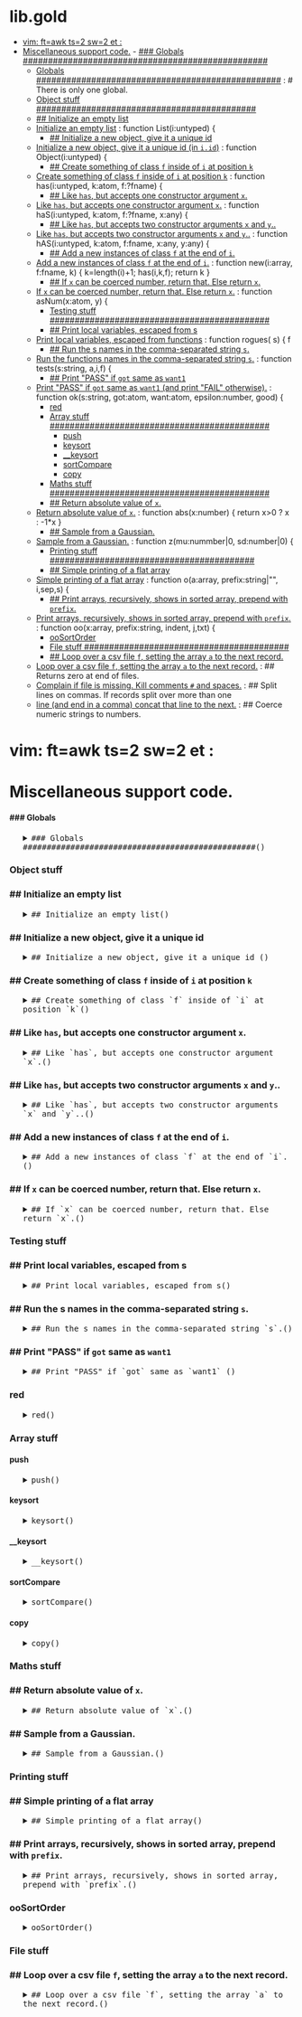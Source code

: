 #  lib.gold
- [vim: ft=awk ts=2 sw=2 et :](#vimftawktsswet)
- [Miscellaneous support code.](#miscellaneoussupportcode)
      - [### Globals #################################################](#globals)
    - [Globals #################################################](#globals) : # There is only one global.
    - [Object stuff ############################################](#objectstuff)
    - [## Initialize an empty list](#initializeanemptylist)
  - [Initialize an empty list](#initializeanemptylist) : function List(i:untyped) { 
    - [## Initialize a new object, give it a unique id](#initializeanewobjectgiveitauniqueid)
  - [Initialize a new object, give it a unique id (in `i.id`)](#initializeanewobjectgiveitauniqueidiniid) : function Object(i:untyped) { 
    - [## Create something of class `f` inside of `i` at position `k`](#createsomethingofclassfinsideofiatpositionk)
  - [Create something of class `f` inside of `i` at position `k`](#createsomethingofclassfinsideofiatpositionk) : function has(i:untyped, k:atom, f:?fname) { 
    - [## Like `has`, but accepts one constructor argument `x`.](#likehasbutacceptsoneconstructorargumentx)
  - [Like `has`, but accepts one constructor argument `x`.](#likehasbutacceptsoneconstructorargumentx) : function haS(i:untyped, k:atom, f:?fname, x:any)  { 
    - [## Like `has`, but accepts two constructor arguments `x` and `y`..](#likehasbutacceptstwoconstructorargumentsxandy)
  - [Like `has`, but accepts two constructor arguments `x` and `y`..](#likehasbutacceptstwoconstructorargumentsxandy) : function hAS(i:untyped, k:atom, f:fname, x:any, y:any) { 
    - [## Add a new instances of class `f` at the end of `i`.](#addanewinstancesofclassfattheendofi)
  - [Add a new instances of class `f` at the end of `i`.](#addanewinstancesofclassfattheendofi) : function new(i:array, f:fname, k) { k=length(i)+1; has(i,k,f); return k }
    - [## If `x` can be coerced number, return that. Else return `x`.](#ifxcanbecoercednumberreturnthatelsereturnx)
  - [If `x` can be coerced number, return that. Else return `x`.](#ifxcanbecoercednumberreturnthatelsereturnx) : function asNum(x:atom,    y) {
    - [Testing stuff ############################################](#testingstuff)
    - [## Print local variables, escaped from s](#printlocalvariablesescapedfroms)
  - [Print local variables, escaped from functions](#printlocalvariablesescapedfromfunctions) : function rogues(   s) { f
    - [## Run the s names in the comma-separated string `s`.](#runthesnamesinthecommaseparatedstrings)
  - [Run the functions names in the comma-separated string `s`.](#runthefunctionsnamesinthecommaseparatedstrings) : function tests(s:string,     a,i,f) {
    - [## Print "PASS" if `got` same as `want1`](#printpassifgotsameaswant)
  - [Print "PASS" if `got` same as `want1` (and print "FAIL" otherwise).](#printpassifgotsameaswantandprintfailotherwise) : function ok(s:string, got:atom, want:atom,   epsilon:number,       good) {
    - [red](#red)
    - [Array stuff ############################################](#arraystuff)
      - [push](#push)
      - [keysort](#keysort)
      - [__keysort](#keysort)
      - [sortCompare](#sortcompare)
      - [copy](#copy)
    - [Maths stuff ############################################](#mathsstuff)
    - [## Return absolute value of `x`.](#returnabsolutevalueofx)
  - [Return absolute value of `x`.](#returnabsolutevalueofx) : function abs(x:number)           { return x>0 ? x : -1*x }
    - [## Sample from a Gaussian.](#samplefromagaussian)
  - [Sample from a Gaussian.](#samplefromagaussian) : function z(mu:nummber|0, sd:number|0) {
    - [Printing stuff #########################################](#printingstuff)
    - [## Simple printing of a flat array](#simpleprintingofaflatarray)
  - [Simple printing of a flat array](#simpleprintingofaflatarray) : function o(a:array, prefix:string|"",     i,sep,s) {
    - [## Print arrays, recursively, shows in sorted array, prepend with `prefix`.](#printarraysrecursivelyshowsinsortedarrayprependwithprefix)
  - [Print arrays, recursively, shows in sorted array, prepend with `prefix`.](#printarraysrecursivelyshowsinsortedarrayprependwithprefix) : function oo(x:array, prefix:string,   indent,      j,txt) {
    - [ooSortOrder](#oosortorder)
    - [File stuff #########################################](#filestuff)
    - [## Loop over a csv file `f`, setting the array `a` to the next record.](#loopoveracsvfilefsettingthearrayatothenextrecord)
  - [Loop over a csv file `f`, setting the array `a` to the next record.](#loopoveracsvfilefsettingthearrayatothenextrecord) : ## Returns zero at end of files.
  - [Complain if file is missing. Kill comments `#` and spaces.](#complainiffileismissingkillcommentsandspaces) : ## Split lines on commas. If records split over more than one 
  - [line (and end in a comma) concat that line to the next.](#lineandendinacommaconcatthatlinetothenext) : ## Coerce numeric strings to numbers.


# vim: ft=awk ts=2 sw=2 et :

# Miscellaneous support code.

#### ### Globals #################################################

<ul><details><summary><tt>### Globals #################################################()</tt></summary>

```awk
### Globals #################################################
# There is only one global.
BEGIN { List(Gold); 
  Gold.test.epsilon=0.00001
  Gold.pi= 3.141592653
  Gold.e = 2.718281828
  Gold.dot=sprintf("%c",46)  }
```

</details></ul>

### Object stuff ############################################

### ## Initialize an empty list

<ul><details><summary><tt>## Initialize an empty list()</tt></summary>

```awk
## Initialize an empty list
function List(i:untyped) { 
  split("",i,"") }
```

</details></ul>

### ## Initialize a new object, give it a unique id 

<ul><details><summary><tt>## Initialize a new object, give it a unique id ()</tt></summary>

```awk
## Initialize a new object, give it a unique id (in `i.id`)
function Object(i:untyped) { 
  List(i); i.id = ++Gold.id }
```

</details></ul>

### ## Create something of class `f` inside of `i` at position `k`

<ul><details><summary><tt>## Create something of class `f` inside of `i` at position `k`()</tt></summary>

```awk
## Create something of class `f` inside of `i` at position `k`
function has(i:untyped, k:atom, f:?fname) { 
   f=f?f:"List";i[k][0]; @f(i[k]); delete i[k][0]; return k}
```

</details></ul>

### ## Like `has`, but accepts one constructor argument `x`.

<ul><details><summary><tt>## Like `has`, but accepts one constructor argument `x`.()</tt></summary>

```awk
## Like `has`, but accepts one constructor argument `x`.
function haS(i:untyped, k:atom, f:?fname, x:any)  { 
  i[k][0]; @f(i[k],x); delete i[k][0] }
```

</details></ul>

### ## Like `has`, but accepts two constructor arguments `x` and `y`..

<ul><details><summary><tt>## Like `has`, but accepts two constructor arguments `x` and `y`..()</tt></summary>

```awk
## Like `has`, but accepts two constructor arguments `x` and `y`..
function hAS(i:untyped, k:atom, f:fname, x:any, y:any) { 
  i[k][0]; @f(i[k],x,y); delete i[k][0] }
```

</details></ul>

### ## Add a new instances of class `f` at the end of `i`.

<ul><details><summary><tt>## Add a new instances of class `f` at the end of `i`.()</tt></summary>

```awk
## Add a new instances of class `f` at the end of `i`.
function new(i:array, f:fname, k) { k=length(i)+1; has(i,k,f); return k }
```

</details></ul>

### ## If `x` can be coerced number, return that. Else return `x`.

<ul><details><summary><tt>## If `x` can be coerced number, return that. Else return `x`.()</tt></summary>

```awk
## If `x` can be coerced number, return that. Else return `x`.
function asNum(x:atom,    y) {
  y = x+0
  return x==y ? x : y }
```

</details></ul>

### Testing stuff ############################################

### ## Print local variables, escaped from s

<ul><details><summary><tt>## Print local variables, escaped from s()</tt></summary>

```awk
## Print local variables, escaped from functions
function rogues(   s) { f
  for(s in SYMTAB) if (s ~ /^[A-Z]/)  print "#W> Global: " s>"/dev/stderr" 
  for(s in SYMTAB) if (s ~ /^[_a-z]/) print "#W> Rogue: "  s>"/dev/stderr" }
```

</details></ul>

### ## Run the s names in the comma-separated string `s`.

<ul><details><summary><tt>## Run the s names in the comma-separated string `s`.()</tt></summary>

```awk
## Run the functions names in the comma-separated string `s`.
function tests(s:string,     a,i,f) {
  split(s,a,",") 
  for(i in a) {
     f=a[i]
     if(f in FUNCTAB)
       @f(s) }}
```

</details></ul>

### ## Print "PASS" if `got` same as `want1` 

<ul><details><summary><tt>## Print "PASS" if `got` same as `want1` ()</tt></summary>

```awk
## Print "PASS" if `got` same as `want1` (and print "FAIL" otherwise).
function ok(s:string, got:atom, want:atom,   epsilon:number,       good) {
  epsilon = epsilon ? epsilon : Gold.test.epsilon
  if (typeof(want) == "number") 
    good = abs(want - got)/(want + 10^-32)  < epsilon
  else
    good = want == got;
  s= "#TEST:\t"(good?"PASSED":"FAILED") "\t" i "\t" want "\t" got " : " s
  print(good ? green(s) : red(s)) }
```

</details></ul>

### red

<ul><details><summary><tt>red()</tt></summary>

```awk
function red(x)   { return "\033[31m"x"\033[0m" }
function green(x) { return "\033[32m"x"\033[0m" }
```

</details></ul>

### Array stuff ############################################

#### push

<ul><details><summary><tt>push()</tt></summary>

```awk
function push(a,i,x) { a[length(a)+1] = x; return x }
```

</details></ul>

#### keysort

<ul><details><summary><tt>keysort()</tt></summary>

```awk
function keysort(a,k) { 
  Gold["keysort"]=k; return asort(a,a,"__keysort") }
```

</details></ul>

#### __keysort

<ul><details><summary><tt>__keysort()</tt></summary>

```awk
function __keysort(i1,x,i2,y) {
  return sortCompare(x[ Gold["keysort"] ] + 0,
                     y[ Gold["keysort"] ] + 0) } 
```

</details></ul>

#### sortCompare

<ul><details><summary><tt>sortCompare()</tt></summary>

```awk
function sortCompare(x,y) { return x<y ? -1 : (x==y?0:1) }
```

</details></ul>

#### copy

<ul><details><summary><tt>copy()</tt></summary>

```awk
function copy(a,b,   j) { 
  for(j in a) 
    if(isarray(a[j]))  {
      has(b,j)
      copy(a[j], b[j]) 
    } else
      b[j] = a[j] 
}
```

</details></ul>

### Maths stuff ############################################

### ## Return absolute value of `x`.

<ul><details><summary><tt>## Return absolute value of `x`.()</tt></summary>

```awk
## Return absolute value of `x`.
function abs(x:number)           { return x>0 ? x : -1*x }
function max(x:number, y:number) { return x>y ? x : y }
function min(x:number, y:number) { return x>y ? y : x }
```

</details></ul>

### ## Sample from a Gaussian.

<ul><details><summary><tt>## Sample from a Gaussian.()</tt></summary>

```awk
## Sample from a Gaussian.
function z(mu:nummber|0, sd:number|0) {
  mu = mu?mu:0
  sd = sd?sd:1  
  return mu + sd*sqrt(-2*log(rand()))*cos(2*Gold.pi*rand())}
```

</details></ul>

### Printing stuff #########################################

### ## Simple printing of a flat array

<ul><details><summary><tt>## Simple printing of a flat array()</tt></summary>

```awk
## Simple printing of a flat array
function o(a:array, prefix:string|"",     i,sep,s) {
  for(i in a) {s = s sep prefix a[i]; sep=","}
  return  s }
```

</details></ul>

### ## Print arrays, recursively, shows in sorted array, prepend with `prefix`.

<ul><details><summary><tt>## Print arrays, recursively, shows in sorted array, prepend with `prefix`.()</tt></summary>

```awk
## Print arrays, recursively, shows in sorted array, prepend with `prefix`.
function oo(x:array, prefix:string,   indent,      j,txt) {
  txt = prefix ? prefix : (prefix Gold.dot)
  ooSortOrder(x)
  for(j in x)  
    if (j !~ /^_/) {
      if (isarray(x[j]))   {
        print(txt j"" )
        oo(x[j],"","|  " prefix)
      } else
        print(txt j (x[j]==""?"": ": " x[j])) } }
```

</details></ul>

### ooSortOrder

<ul><details><summary><tt>ooSortOrder()</tt></summary>

```awk
function ooSortOrder(x, j) {
  for (j in x)
    return PROCINFO["sorted_in"] = \
      typeof(j + 1)=="number" ? "@ind_num_asc" : "@ind_str_asc" }
```

</details></ul>

### File stuff #########################################

### ## Loop over a csv file `f`, setting the array `a` to the next record.

<ul><details><summary><tt>## Loop over a csv file `f`, setting the array `a` to the next record.()</tt></summary>

```awk
## Loop over a csv file `f`, setting the array `a` to the next record.
## Returns zero at end of files.
## Complain if file is missing. Kill comments `#` and spaces.
## Split lines on commas. If records split over more than one 
## line (and end in a comma) concat that line to the next.
## Coerce numeric strings to numbers.
function csv(a:array, f:string|"",       b4, g,txt,i,old,new) {
  f = f ? f : "-"             
  g = getline < f
  if (g< 0) { print "#E> Missing f ["f"]"; exit 1 } # file missing
  if (g==0) { close(f) ; return 0 }       # end of file                   
  txt = b4 $0                             # combine with prior
  gsub(/[ \t]+/,"",txt)
  if (txt ~ /,$/) { return csv(a,f,txt) } # continue txt into next
  sub(/#.*/, "", txt)                    # kill whitespace,comments    
  if (!txt)       { return csv(a,f,txt) } # skip blanks
  split(txt, a, ",")                      # split on "," into "a"
  for(i in a) {
     old = a[i]
     new = a[i]+0
     a[i] = (old == new) ? new : old
  }
  return 1 } 
```

</details></ul>
